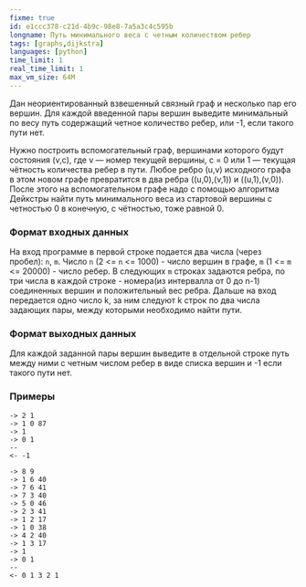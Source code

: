 ```yaml
---
fixme: true
id: e1ccc378-c21d-4b9c-98e8-7a5a3c4c595b
longname: Путь минимального веса c четным количеством ребер
tags: [graphs,dijkstra]
languages: [python]
time_limit: 1
real_time_limit: 1
max_vm_size: 64M
---
```



Дан неориентированный взвешенный связный граф и несколько пар его вершин. Для каждой введенной пары вершин выведите минимальный по весу путь содержащий четное количество ребер, или -1, если такого пути нет.

Нужно построить вспомогательный граф, вершинами которого будут
состояния (v,c), где v — номер текущей вершины, c = 0 или 1 — текущая
чётность количества ребер в пути. Любое ребро (u,v) исходного графа в
этом новом графе превратится в два ребра ((u,0),(v,1)) и ((u,1),(v,0)).
После этого на вспомогательном графе надо с помощью алгоритма Дейкстры
найти путь минимального веса из стартовой вершины с четностью 0 в конечную, с
чётностью, тоже равной 0.

### Формат входных данных

На вход программе в первой строке подается два числа (через пробел): `n`, `m`. Число `n` (2 <= `n` <= 1000) - число вершин в графе, `m` (1 <= `m` <= 20000) - число ребер. В следующих `m` строках задаются ребра, по три числа в каждой строке - номера(из интервалла от 0 до n-1) соединенных вершин и положительный вес ребра. Дальше на вход передается одно число k, за ним следуют k строк по два числа задающих пары, между которыми необходимо найти пути.

### Формат выходных данных

Для каждой заданной пары вершин выведите в отдельной строке путь между ними с четным числом ребер в виде списка вершин и -1 если такого пути нет.

### Примеры
```
-> 2 1
-> 1 0 87
-> 1
-> 0 1
--
<- -1
```

```
-> 8 9
-> 1 6 40
-> 7 6 41
-> 7 3 40
-> 5 0 46
-> 2 3 41
-> 1 2 17
-> 1 0 38
-> 4 2 40
-> 1 3 17
-> 1
-> 0 1
--
<- 0 1 3 2 1
```
